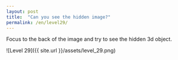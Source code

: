 ```yaml
---
layout: post
title:  "Can you see the hidden image?"
permalink: /en/level29/
---
```

Focus to the back of the image and try to see the hidden 3d object.

![Level 29]({{ site.url }}/assets/level_29.png)